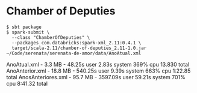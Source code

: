 # Chamber of Deputies

```console
$ sbt package
$ spark-submit \
  --class "ChamberOfDeputies" \
  --packages com.databricks:spark-xml_2.11:0.4.1 \
  target/scala-2.11/chamber-of-deputies_2.11-1.0.jar ~/Code/serenata/serenata-de-amor/data/AnoAtual.xml
```

AnoAtual.xml - 3.3 MB - 48.25s user 2.83s system 369% cpu 13.830 total
AnoAnterior.xml - 18.8 MB - 540.25s user 9.39s system 663% cpu 1:22.85 total
AnosAnteriores.xml - 95.7 MB - 3597.09s user 59.21s system 701% cpu 8:41.32 total
